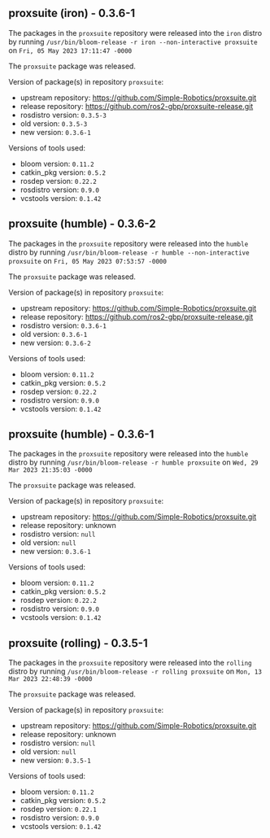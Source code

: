 ## proxsuite (iron) - 0.3.6-1

The packages in the `proxsuite` repository were released into the `iron` distro by running `/usr/bin/bloom-release -r iron --non-interactive proxsuite` on `Fri, 05 May 2023 17:11:47 -0000`

The `proxsuite` package was released.

Version of package(s) in repository `proxsuite`:

- upstream repository: https://github.com/Simple-Robotics/proxsuite.git
- release repository: https://github.com/ros2-gbp/proxsuite-release.git
- rosdistro version: `0.3.5-3`
- old version: `0.3.5-3`
- new version: `0.3.6-1`

Versions of tools used:

- bloom version: `0.11.2`
- catkin_pkg version: `0.5.2`
- rosdep version: `0.22.2`
- rosdistro version: `0.9.0`
- vcstools version: `0.1.42`


## proxsuite (humble) - 0.3.6-2

The packages in the `proxsuite` repository were released into the `humble` distro by running `/usr/bin/bloom-release -r humble --non-interactive proxsuite` on `Fri, 05 May 2023 07:53:57 -0000`

The `proxsuite` package was released.

Version of package(s) in repository `proxsuite`:

- upstream repository: https://github.com/Simple-Robotics/proxsuite.git
- release repository: https://github.com/ros2-gbp/proxsuite-release.git
- rosdistro version: `0.3.6-1`
- old version: `0.3.6-1`
- new version: `0.3.6-2`

Versions of tools used:

- bloom version: `0.11.2`
- catkin_pkg version: `0.5.2`
- rosdep version: `0.22.2`
- rosdistro version: `0.9.0`
- vcstools version: `0.1.42`


## proxsuite (humble) - 0.3.6-1

The packages in the `proxsuite` repository were released into the `humble` distro by running `/usr/bin/bloom-release -r humble proxsuite` on `Wed, 29 Mar 2023 21:35:03 -0000`

The `proxsuite` package was released.

Version of package(s) in repository `proxsuite`:

- upstream repository: https://github.com/Simple-Robotics/proxsuite.git
- release repository: unknown
- rosdistro version: `null`
- old version: `null`
- new version: `0.3.6-1`

Versions of tools used:

- bloom version: `0.11.2`
- catkin_pkg version: `0.5.2`
- rosdep version: `0.22.2`
- rosdistro version: `0.9.0`
- vcstools version: `0.1.42`


## proxsuite (rolling) - 0.3.5-1

The packages in the `proxsuite` repository were released into the `rolling` distro by running `/usr/bin/bloom-release -r rolling proxsuite` on `Mon, 13 Mar 2023 22:48:39 -0000`

The `proxsuite` package was released.

Version of package(s) in repository `proxsuite`:

- upstream repository: https://github.com/Simple-Robotics/proxsuite.git
- release repository: unknown
- rosdistro version: `null`
- old version: `null`
- new version: `0.3.5-1`

Versions of tools used:

- bloom version: `0.11.2`
- catkin_pkg version: `0.5.2`
- rosdep version: `0.22.1`
- rosdistro version: `0.9.0`
- vcstools version: `0.1.42`


